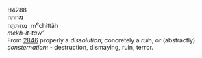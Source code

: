 <body>
  <p>H4288<br>  מחתּה  <br> מְחִתּתָּּה  ‎  m<sup>e</sup>chittâh  <br><i>mekh-it-taw‘ </i><br>From <a href="h2846.htm">2846</a>  properly a <i>dissolution</i>; concretely a <i>ruin</i>, or (abstractly) <i>consternation: - </i>destruction, dismaying, ruin, terror.<br></p>
 </body>